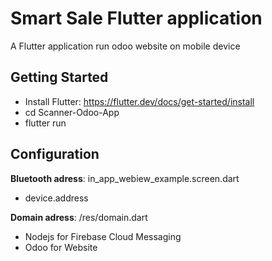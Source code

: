 # Smart Sale Flutter application

A Flutter application run odoo website on mobile device

## Getting Started

- Install Flutter: https://flutter.dev/docs/get-started/install
- cd Scanner-Odoo-App
- flutter run

## Configuration

**Bluetooth adress**: in_app_webiew_example.screen.dart

- device.address

**Domain adress**: /res/domain.dart

- Nodejs for Firebase Cloud Messaging
- Odoo for Website




